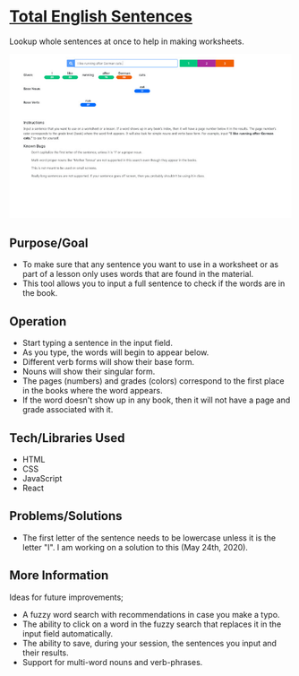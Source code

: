 # [Total English Sentences](https://teflassistant.com/tea-sentences/)
Lookup whole sentences at once to help in making worksheets.

![Screenshot](screenshot.jpg)

## Purpose/Goal
* To make sure that any sentence you want to use in a worksheet or as part of a lesson only uses words that are found in the material.
* This tool allows you to input a full sentence to check if the words are in the book.


## Operation
* Start typing a sentence in the input field.
* As you type, the words will begin to appear below.
* Different verb forms will show their base form.
* Nouns will show their singular form.
* The pages (numbers) and grades (colors) correspond to the first place in the books where the word appears.
* If the word doesn't show up in any book, then it will not have a page and grade associated with it.

## Tech/Libraries Used
* HTML
* CSS
* JavaScript
* React

## Problems/Solutions
* The first letter of the sentence needs to be lowercase unless it is the letter "I". I am working on a solution to this (May 24th, 2020).

## More Information
Ideas for future improvements;
* A fuzzy word search with recommendations in case you make a typo.
* The ability to click on a word in the fuzzy search that replaces it in the input field automatically.
* The ability to save, during your session, the sentences you input and their results.
* Support for multi-word nouns and verb-phrases.
